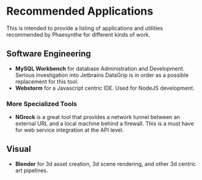# Recommended Applications #

This is intended to provide a listing of applications and utilities recommended by Phaesynthe for different kinds of work.

## Software Engineering ##

* **MySQL Workbench** for database Administration and Development. Serious investigation into Jetbrains DataGrip is in order as a possible replacement for this tool.
* **Webstorm** for a Javascript centric IDE. Used for NodeJS development.

### More Specialized Tools ###
* **NGrock** is a great tool that provides a network tunnel between an external URL and a local machine behind a firewall. This is a must have for web service integration at the API level.

## Visual ##
* **Blender** for 3d asset creation, 3d scene rendering, and other 3d centric art pipelines.
